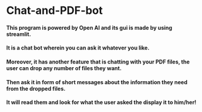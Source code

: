 # Chat-and-PDF-bot
#### This program is powered by Open AI and its gui is made by using streamlit.
#### It is a chat bot wherein you can ask it whatever you like.
#### Moreover, it has another feature that is chatting with your PDF files, the user can drop any number of files they want.
#### Then ask it in form of short messages about the information they need from the dropped files.
#### It will read them and look for what the user asked the display it to him/her!
